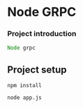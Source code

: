 # Node GRPC

### Project introduction

```javascript
Node grpc
```

## Project setup

```
npm install
```

```
node app.js
```


